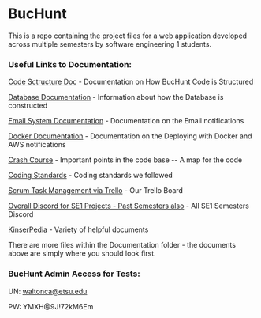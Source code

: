 # BucHunt
This is a repo containing the project files for a web application developed across multiple semesters by software engineering 1 students.


### Useful Links to Documentation:

[Code Sctructure Doc](Documentation/Code%20Structure%20Documentation.pdf) - Documentation on How BucHunt Code is Structured

[Database Documentation](Documentation/Database%20Documentation.pdf) - Information about how the Database is constructed

[Email System Documentation](Documentation/Email%20System%20Documentation.pdf) - Documentation on the Email notifications

[Docker Documentation](Documentation/Updated%20AWS%20and%20Docker%20Deployment%20Steps.pdf) - Documentation on the Deploying with Docker and AWS notifications

[Crash Course](Documentation/ScavengeRUs%20Crash%20Course%20Document.pdf) - Important points in the code base -- A map for the code

[Coding Standards](Documentation/Coding%20Standards.pdf) - Coding standards we followed

[Scrum Task Management via Trello](https://trello.com/invite/b/P00pWw6A/ATTIb24b457a2027857ed4361c776b7dab09F24C8186/se) - Our Trello Board

[Overall Discord for SE1 Projects - Past Semesters also](https://discord.gg/RchHgFK2S2) - All SE1 Semesters Discord

[KinserPedia](https://github.com/etsuDummy/KinserPedia) - Variety of helpful documents

There are more files within the Documentation folder - the documents above are simply where you should look first.


### BucHunt Admin Access for Tests:
 UN: waltonca@etsu.edu
 
 PW: YMXH@9J!72kM6Em




